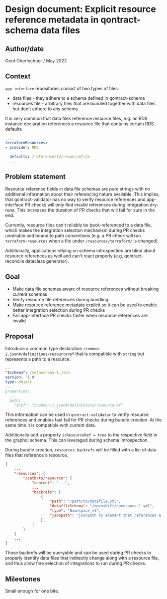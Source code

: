 # Design document: Explicit resource reference metadata in qontract-schema data files

## Author/date

Gerd Oberlechner / May 2022

## Context

`app-interface` repositories consist of two types of files:

* data files - they adhere to a schema defined in qontract-schema
* resources file - arbitrary files that are bundled together with data files but don't adhere to any schema

It is very common that data files reference resource files, e.g. an RDS instance declaration references a resource file that contains certain RDS defaults

```yaml
....
terraformResources:
- provider: RDS
  ...
  defaults: /reference/to/resourcefile
  ...
```

## Problem statement

Resource reference fields in data file schemas are pure strings with no additional information about their referencing nature available. This implies, that qontract-validator has no way to verify resource references and app-interface PR checks will only find invalid references during integration dry-runs. This increases the duration of PR checks that will fail for sure in the end.

Currently, resource files can't reliably be back-referenced to a data file, which makes the integration selection mechanism during PR checks unreliable and bound to path conventions (e.g. a PR check will run `terraform-resources` when a file under `/resources/terraform/` is changed).

Additionally, applications relying on schema introspection are blind about resource references as well and can't react properly (e.g. qontract-reconcile dataclass generator).

## Goal

* Make data file schemas aware of resource references without breaking current schemas
* Verify resource file references during bundling
* Make resource reference metadata explicit so it can be used to enable better integration selection during PR checks
* Fail app-interface PR checks faster when resource references are invalid

## Proposal

Introduce a common type declaration `/common-1.json#/definitions/resourceref` that is compatible with `string` but represents a path to a resource.

```yaml
---
"$schema": /metaschema-1.json
version: '1.0'
type: object
...
properties:
  ...
  path:
    "$ref": "/common-1.json#/definitions/resourceref"
```

This information can be used in `qontract-validator` to verify resource references and enables fast fail for PR checks during bundle creation. At the same time it is compatible with current data.

Additionally add a property `isResourceRef = true` to the respective field in the graphql schema. This can leveraged during schema introspection.

During bundle creation, `resources.backrefs` will be filled with a list of data files that reference a resource.

```json
{
    ...
    "resources": {
        "/path/to/resource": {
            "content": "...",
            ...
            "backrefs": [
                {
                    "path": "/path/to/datafile.yml",
                    "datafileSchema": "/openshift/namespace-1.yml",
                    "type": "Namespace_v1",
                    "jsonpath": "jsonpath to element that references a resource"
                },
            ]
        }
    }
    ...
}
```

Those backrefs will be queryable and can be used during PR checks to properly identify data files that indirectly change along with a resource file, and thus allow fine selection of integrations to run during PR checks.

## Milestones

Small enough for one bite.
